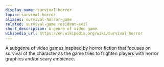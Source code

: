 ```yaml
---
display_name: survival-horror
topic: survival-horror
aliases: survival-horror-game
related: survival-game resident-evil
short_description: A genre of video game.
wikipedia_url: https://en.wikipedia.org/wiki/Survival_horror
---
```

A subgenre of video games inspired by horror fiction that focuses on survival of the character as the game tries to frighten players with horror graphics and/or scary ambience.